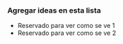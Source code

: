 ### Agregar ideas en esta lista

* Reservado para ver como se ve 1
* Reservado para ver como se ve 2
 
